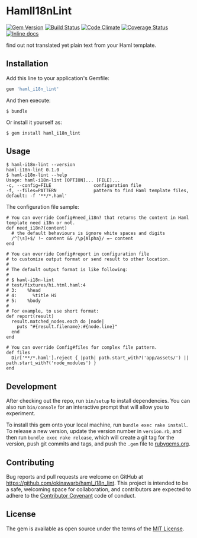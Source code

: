 # HamlI18nLint

[![Gem Version](https://badge.fury.io/rb/haml_i18n_lint.svg)](http://rubygems.org/gems/haml_i18n_lint)
[![Build Status](https://travis-ci.org/okinawarb/haml_i18n_lint.svg?branch=master)](https://travis-ci.org/okinawarb/haml_i18n_lint)
[![Code Climate](http://img.shields.io/codeclimate/github/okinawarb/haml_i18n_lint.svg)](https://codeclimate.com/github/okinawarb/haml_i18n_lint)
[![Coverage Status](https://coveralls.io/repos/github/okinawarb/haml_i18n_lint/badge.svg?branch=master)](https://coveralls.io/github/okinawarb/haml_i18n_lint?branch=master)
[![Inline docs](http://inch-ci.org/github/okinawarb/haml_i18n_lint.svg?branch=master)](http://inch-ci.org/github/okinawarb/haml_i18n_lint)

find out not translated yet plain text from your Haml template.

## Installation

Add this line to your application's Gemfile:

```ruby
gem 'haml_i18n_lint'
```

And then execute:

    $ bundle

Or install it yourself as:

    $ gem install haml_i18n_lint

## Usage

    $ haml-i18n-lint --version
    haml-i18n-lint 0.1.0
    $ haml-i18n-lint --help
    Usage: haml-i18n-lint [OPTION]... [FILE]...
    -c, --config=FILE                configuration file
    -f, --files=PATTERN              pattern to find Haml template files, default: -f '**/*.haml'

The configuration file sample:

    # You can override Config#need_i18n? that returns the content in Haml template need i18n or not.
    def need_i18n?(content)
      # the default behaviours is ignore white spaces and digits
      /^[\s]+$/ !~ content && /\p{Alpha}/ =~ content
    end

    # You can override Config#report in configuration file
    # to customize output format or send result to other location.
    #
    # The default output format is like following:
    #
    # $ haml-i18n-lint
    # test/fixtures/hi.html.haml:4
    # 3:    %head
    # 4:      %title Hi
    # 5:    %body
    #
    # For example, to use short format:
    def report(result)
      result.matched_nodes.each do |node|
        puts "#{result.filename}:#{node.line}"
      end
    end

    # You can override Config#files for complex file pattern.
    def files
      Dir['**/*.haml'].reject { |path| path.start_with?('app/assets/') || path.start_with?('node_modules') }
    end

## Development

After checking out the repo, run `bin/setup` to install dependencies. You can also run `bin/console` for an interactive prompt that will allow you to experiment.

To install this gem onto your local machine, run `bundle exec rake install`. To release a new version, update the version number in `version.rb`, and then run `bundle exec rake release`, which will create a git tag for the version, push git commits and tags, and push the `.gem` file to [rubygems.org](https://rubygems.org).

## Contributing

Bug reports and pull requests are welcome on GitHub at https://github.com/okinawarb/haml_i18n_lint. This project is intended to be a safe, welcoming space for collaboration, and contributors are expected to adhere to the [Contributor Covenant](http://contributor-covenant.org) code of conduct.


## License

The gem is available as open source under the terms of the [MIT License](http://opensource.org/licenses/MIT).
